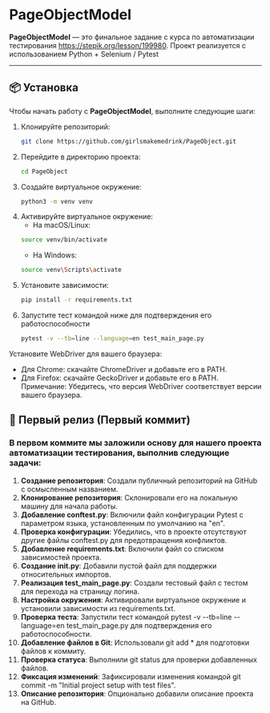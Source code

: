 # PageObjectModel

**PageObjectModel** — это финальное задание с курса по автоматизации тестирования https://stepik.org/lesson/199980. Проект реализуется с использованием Python + Selenium / Pytest

---

## 📦 Установка

Чтобы начать работу с **PageObjectModel**, выполните следующие шаги:

1. Клонируйте репозиторий:
   ```bash
   git clone https://github.com/girlsmakemedrink/PageObject.git
   
2. Перейдите в директорию проекта:
   ```bash
   cd PageObject
   ```
3. Создайте виртуальное окружение:
   ```bash
   python3 -m venv venv
   ```
4. Активируйте виртуальное окружение:
   - На macOS/Linux:
   ```bash
   source venv/bin/activate
   ```
   - На Windows:
   ```bash
   source venv\Scripts\activate
   ```
5. Установите зависимости:
   ```bash
   pip install -r requirements.txt
   ```
6. Запустите тест командой ниже для подтверждения его работоспособности
   ```bash
   pytest -v --tb=line --language=en test_main_page.py
   ```


Установите WebDriver для вашего браузера:
- Для Chrome: скачайте ChromeDriver и добавьте его в PATH.
- Для Firefox: скачайте GeckoDriver и добавьте его в PATH.
Примечание: Убедитесь, что версия WebDriver соответствует версии вашего браузера.
## 🎉 Первый релиз (Первый коммит)

### В первом коммите мы заложили основу для нашего проекта автоматизации тестирования, выполнив следующие задачи:

1. **Создание репозитория**: Создали публичный репозиторий на GitHub с осмысленным названием. 
2. **Клонирование репозитория**: Склонировали его на локальную машину для начала работы. 
3. **Добавление conftest.py**: Включили файл конфигурации Pytest с параметром языка, установленным по умолчанию на "en". 
4. **Проверка конфигурации**: Убедились, что в проекте отсутствуют другие файлы conftest.py для предотвращения конфликтов. 
5. **Добавление requirements.txt**: Включили файл со списком зависимостей проекта.
6. **Создание __init__.py**: Добавили пустой файл для поддержки относительных импортов. 
7. **Реализация test_main_page.py**: Создали тестовый файл с тестом для перехода на страницу логина. 
8. **Настройка окружения**: Активировали виртуальное окружение и установили зависимости из requirements.txt. 
9. **Проверка теста**: Запустили тест командой pytest -v --tb=line --language=en test_main_page.py для подтверждения его работоспособности.
10. **Добавление файлов в Git**: Использовали git add * для подготовки файлов к коммиту. 
11. **Проверка статуса**: Выполнили git status для проверки добавленных файлов. 
12. **Фиксация изменений**: Зафиксировали изменения командой git commit -m "Initial project setup with test files". 
13. **Описание репозитория**: Опционально добавили описание проекта на GitHub.